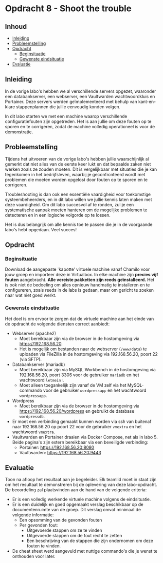 # Opdracht 8 - Shoot the trouble <!-- omit in toc -->

## Inhoud <!-- omit in toc -->

- [Inleiding](#inleiding)
- [Probleemstelling](#probleemstelling)
- [Opdracht](#opdracht)
  - [Beginsituatie](#beginsituatie)
  - [Gewenste eindsituatie](#gewenste-eindsituatie)
- [Evaluatie](#evaluatie)

## Inleiding

In de vorige labo's hebben we al verschillende servers opgezet, waaronder een databankserver, een webserver, een Vaultwarden wachtwoordkluis en Portainer. Deze servers werden geïmplementeerd met behulp van kant-en-klare stappenplannen die jullie eenvoudig konden volgen.

In dit labo starten we met een machine waarop verschillende configuratiefouten zijn opgetreden. Het is aan jullie om deze fouten op te sporen en te corrigeren, zodat de machine volledig operationeel is voor de demonstratie.

## Probleemstelling

Tijdens het uitvoeren van de vorige labo's hebben jullie waarschijnlijk al gemerkt dat niet alles van de eerste keer lukt en dat bepaalde zaken niet werken zoals ze zouden moeten. Dit is vergelijkbaar met situaties die je kan tegenkomen in het bedrijfsleven, waarbij je geconfronteerd wordt met problemen die moeten worden opgelost door fouten op te sporen en te corrigeren.

Troubleshooting is dan ook een essentiële vaardigheid voor toekomstige systeembeheerders, en in dit labo willen we jullie kennis laten maken met deze vaardigheid. Om dit labo succesvol af te ronden, zul je een systematische aanpak moeten hanteren om de mogelijke problemen te detecteren en in een logische volgorde op te lossen.

Het is dus belangrijk om alle kennis toe te passen die je in de voorgaande labo's hebt opgedaan. Veel succes!

## Opdracht

### Beginsituatie

Download de aangepaste 'kapotte' virtuele machine vanaf Chamilo voor jouw groep en importeer deze in Virtualbox. In elke machine zijn **precies vijf fouten** aangebracht. **Alle vereiste pakketten zijn reeds geïnstalleerd.** Het is ook niet de bedoeling om alles opnieuw handmatig te installeren en te configureren, zoals reeds in de labs is gedaan, maar om gericht te zoeken naar wat niet goed werkt.

### Gewenste eindsituatie

Het doel is om ervoor te zorgen dat de virtuele machine aan het einde van de opdracht de volgende diensten correct aanbiedt:

- Webserver (apache2)
  - Moet bereikbaar zijn via de browser in de hostomgeving via <https://192.168.56.20>.
  - Het is mogelijk om bestanden naar de webserver (`/www/data`) te uploaden via FileZilla in de hostomgeving via 192.168.56.20, poort 22 (via SFTP).
- Databankserver (mariadb)
  - Moet bereikbaar zijn via MySQL Workbench in de hostomgeving via 192.168.56.20, poort 3306 voor de gebruiker `mariadb` en het wachtwoord `letmein!`.
  - Moet alleen toegankelijk zijn vanaf de VM zelf via het MySQL-commando voor de gebruiker `wordpressapp` en het wachtwoord `wordpressapp`.
- Wordpress
  - Moet bereikbaar zijn via de browser in de hostomgeving via <https://192.168.56.20/wordpress> en gebruikt de database `wordpressdb`.
- Er moet een verbinding gemaakt kunnen worden via ssh van buitenaf naar 192.168.56.20 op poort 22 voor de gebruiker `vmextra` en het wachtwoord `vmextra`.
- Vaultwarden en Portainer draaien via Docker Compose, net als in labo 5. Beide pagina's zijn extern bereikbaar via een beveiligde verbinding:
  - Portainer: <https://192.168.56.20:8080>
  - Vaultwarden: <https://192.168.56.20:9443>

## Evaluatie

Toon na afloop het resultaat aan je begeleider. Elk teamlid moet in staat zijn om het resultaat te demonstreren bij de oplevering van deze labo-opdracht. De beoordeling zal plaatsvinden aan de hand van de volgende criteria:

- Er is een volledig werkende virtuele machine volgens de eindsituatie.
- Er is een duidelijk en goed opgemaakt verslag beschikbaar op de documentenruimte van de groep. Dit verslag omvat minimaal de volgende informatie:
  - Een opsomming van de gevonden fouten
  - Per gevonden fout:
    - Uitgevoerde stappen om ze te vinden
    - Uitgevoerde stappen om de fout recht te zetten
    - Een beschrijving van de stappen die zijn ondernomen om deze fouten te vinden.
- De cheat sheet werd aangevuld met nuttige commando's die je wenst te onthouden voor later.
